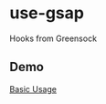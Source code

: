 # use-gsap

Hooks from Greensock

## Demo

[Basic Usage](https://codesandbox.io/s/jjkzorjw65?fontsize=14)
